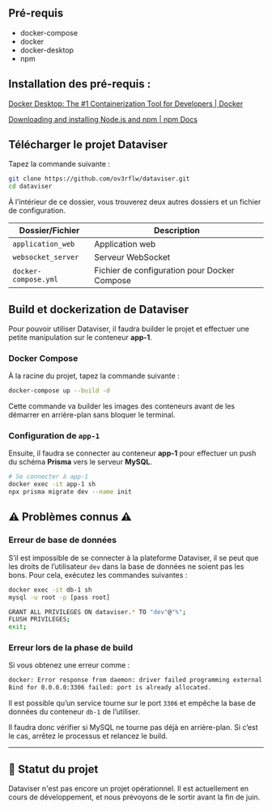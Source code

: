 ## Pré-requis

- docker-compose
- docker
- docker-desktop
- npm

## Installation des pré-requis :

[Docker Desktop: The #1 Containerization Tool for Developers | Docker](https://www.docker.com/products/docker-desktop/)

[Downloading and installing Node.js and npm | npm Docs](https://docs.npmjs.com/downloading-and-installing-node-js-and-npm)

## Télécharger le projet Dataviser

Tapez la commande suivante :

```bash
git clone https://github.com/ov3rflw/dataviser.git
cd dataviser
```

À l’intérieur de ce dossier, vous trouverez deux autres dossiers et un fichier de configuration.

| Dossier/Fichier | Description |
| --- | --- |
| `application_web` | Application web |
| `websocket_server` | Serveur WebSocket |
| `docker-compose.yml` | Fichier de configuration pour Docker Compose |

## Build et dockerization de Dataviser

Pour pouvoir utiliser Dataviser, il faudra builder le projet et effectuer une petite manipulation sur le conteneur **app-1**.

### Docker Compose

À la racine du projet, tapez la commande suivante : 

```bash
docker-compose up --build -d 
```

Cette commande va builder les images des conteneurs avant de les démarrer en arrière-plan sans bloquer le terminal.

### Configuration de `app-1`

Ensuite, il faudra se connecter au conteneur **app-1** pour effectuer un push du schéma **Prisma** vers le serveur **MySQL**.

```bash
# Se connecter à app-1
docker exec -it app-1 sh
npx prisma migrate dev --name init
```

## ⚠️ Problèmes connus ⚠️

### Erreur de base de données

S’il est impossible de se connecter à la plateforme Dataviser, il se peut que les droits de l’utilisateur `dev` dans la base de données ne soient pas les bons. Pour cela, exécutez les commandes suivantes :

```bash
docker exec -it db-1 sh
mysql -u root -p [pass root]

GRANT ALL PRIVILEGES ON dataviser.* TO "dev"@"%";
FLUSH PRIVILEGES;
exit;
```

### Erreur lors de la phase de build

Si vous obtenez une erreur comme :

```bash
docker: Error response from daemon: driver failed programming external connectivity on endpoint <container_name> (hash):
Bind for 0.0.0.0:3306 failed: port is already allocated.
```

Il est possible qu’un service tourne sur le port `3306` et empêche la base de données du conteneur `db-1` de l’utiliser.

Il faudra donc vérifier si MySQL ne tourne pas déjà en arrière-plan. Si c’est le cas, arrêtez le processus et relancez le build.

---

## 🚧 Statut du projet

Dataviser n'est pas encore un projet opérationnel. Il est actuellement en cours de développement, et nous prévoyons de le sortir avant la fin de juin.
